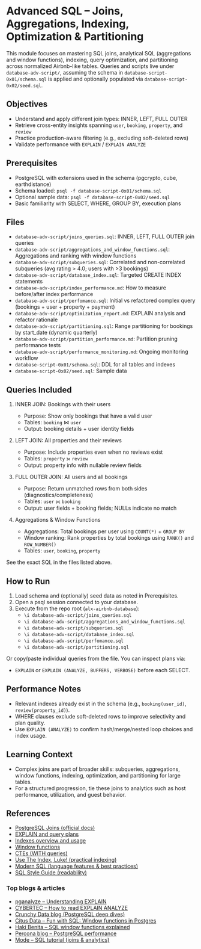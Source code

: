# Advanced SQL – Joins, Aggregations, Indexing, Optimization & Partitioning

This module focuses on mastering SQL joins, analytical SQL (aggregations and window functions), indexing, query optimization, and partitioning across normalized Airbnb-like tables. Queries and scripts live under `database-adv-script/`, assuming the schema in `database-script-0x01/schema.sql` is applied and optionally populated via `database-script-0x02/seed.sql`.

## Objectives
- Understand and apply different join types: INNER, LEFT, FULL OUTER
- Retrieve cross-entity insights spanning `user`, `booking`, `property`, and `review`
- Practice production-aware filtering (e.g., excluding soft-deleted rows)
- Validate performance with `EXPLAIN` / `EXPLAIN ANALYZE`

## Prerequisites
- PostgreSQL with extensions used in the schema (pgcrypto, cube, earthdistance)
- Schema loaded: `psql -f database-script-0x01/schema.sql`
- Optional sample data: `psql -f database-script-0x02/seed.sql`
- Basic familiarity with SELECT, WHERE, GROUP BY, execution plans

## Files
- `database-adv-script/joins_queries.sql`: INNER, LEFT, FULL OUTER join queries
- `database-adv-script/aggregations_and_window_functions.sql`: Aggregations and ranking with window functions
- `database-adv-script/subqueries.sql`: Correlated and non-correlated subqueries (avg rating > 4.0; users with >3 bookings)
- `database-adv-script/database_index.sql`: Targeted CREATE INDEX statements
- `database-adv-script/index_performance.md`: How to measure before/after index performance
- `database-adv-script/perfomance.sql`: Initial vs refactored complex query (bookings + user + property + payment)
- `database-adv-script/optimization_report.md`: EXPLAIN analysis and refactor rationale
- `database-adv-script/partitioning.sql`: Range partitioning for bookings by start_date (dynamic quarterly)
- `database-adv-script/partition_performance.md`: Partition pruning performance tests
- `database-adv-script/performance_monitoring.md`: Ongoing monitoring workflow
- `database-script-0x01/schema.sql`: DDL for all tables and indexes
- `database-script-0x02/seed.sql`: Sample data

## Queries Included
1. INNER JOIN: Bookings with their users
   - Purpose: Show only bookings that have a valid user
   - Tables: `booking` ⋈ `user`
   - Output: booking details + user identity fields

2. LEFT JOIN: All properties and their reviews
   - Purpose: Include properties even when no reviews exist
   - Tables: `property` ⟕ `review`
   - Output: property info with nullable review fields

3. FULL OUTER JOIN: All users and all bookings
   - Purpose: Return unmatched rows from both sides (diagnostics/completeness)
   - Tables: `user` ⟗ `booking`
   - Output: user fields + booking fields; NULLs indicate no match

4. Aggregations & Window Functions
   - Aggregations: Total bookings per user using `COUNT(*)` + `GROUP BY`
   - Window ranking: Rank properties by total bookings using `RANK()` and `ROW_NUMBER()`
   - Tables: `user`, `booking`, `property`

See the exact SQL in the files listed above.

## How to Run
1) Load schema and (optionally) seed data as noted in Prerequisites.
2) Open a psql session connected to your database.
3) Execute from the repo root (`alx-airbnb-database`):
   - `\i database-adv-script/joins_queries.sql`
   - `\i database-adv-script/aggregations_and_window_functions.sql`
   - `\i database-adv-script/subqueries.sql`
   - `\i database-adv-script/database_index.sql`
   - `\i database-adv-script/perfomance.sql`
   - `\i database-adv-script/partitioning.sql`

Or copy/paste individual queries from the file. You can inspect plans via:
- `EXPLAIN` or `EXPLAIN (ANALYZE, BUFFERS, VERBOSE)` before each SELECT.

## Performance Notes
- Relevant indexes already exist in the schema (e.g., `booking(user_id)`, `review(property_id)`).
- WHERE clauses exclude soft-deleted rows to improve selectivity and plan quality.
- Use `EXPLAIN (ANALYZE)` to confirm hash/merge/nested loop choices and index usage.

## Learning Context
- Complex joins are part of broader skills: subqueries, aggregations, window functions, indexing, optimization, and partitioning for large tables.
- For a structured progression, tie these joins to analytics such as host performance, utilization, and guest behavior.

## References
- [PostgreSQL Joins (official docs)](https://www.postgresql.org/docs/current/queries-table-expressions.html)
- [EXPLAIN and query plans](https://www.postgresql.org/docs/current/sql-explain.html)
- [Indexes overview and usage](https://www.postgresql.org/docs/current/indexes.html)
- [Window functions](https://www.postgresql.org/docs/current/functions-window.html)
- [CTEs (WITH queries)](https://www.postgresql.org/docs/current/queries-with.html)
- [Use The Index, Luke! (practical indexing)](https://use-the-index-luke.com/)
- [Modern SQL (language features & best practices)](https://modern-sql.com/)
- [SQL Style Guide (readability)](https://www.sqlstyle.guide/)

### Top blogs & articles
- [pganalyze – Understanding EXPLAIN](https://pganalyze.com/docs/explain)
- [CYBERTEC – How to read EXPLAIN ANALYZE](https://www.cybertec-postgresql.com/en/how-to-read-explain-analyze-in-postgresql/)
- [Crunchy Data blog (PostgreSQL deep dives)](https://www.crunchydata.com/blog)
- [Citus Data – Fun with SQL: Window functions in Postgres](https://www.citusdata.com/blog/2018/06/01/fun-with-sql-window-functions-in-postgresql/)
- [Haki Benita – SQL window functions explained](https://hakibenita.com/sql-window-functions)
- [Percona blog – PostgreSQL performance](https://www.percona.com/blog/category/postgresql/)
- [Mode – SQL tutorial (joins & analytics)](https://mode.com/sql-tutorial/)


